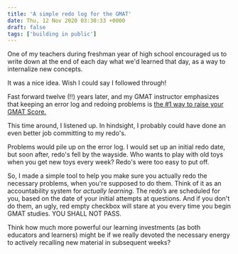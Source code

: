 ```yaml
---
title: 'A simple redo log for the GMAT'
date: Thu, 12 Nov 2020 03:30:33 +0000
draft: false
tags: ['building in public']
---
```


One of my teachers during freshman year of high school encouraged us to write down at the end of each day what we'd learned that day, as a way to internalize new concepts.

It was a nice idea. Wish I could say I followed through!

Fast forward twelve (!!) years later, and my GMAT instructor emphasizes that keeping an error log and redoing problems is [the #1 way to raise your GMAT Score.](https://www.manhattanprep.com/gmat/blog/error-log-the-1-way-to-raise-your-gmat-score/)

This time around, I listened up. In hindsight, I probably could have done an even better job committing to my redo's.

Problems would pile up on the error log. I would set up an initial redo date, but soon after, redo's fell by the wayside. Who wants to play with old toys when you get new toys every week? Redo's were too easy to put off.

So, I made a simple tool to help you make sure you actually redo the necessary problems, when you're supposed to do them. Think of it as an accountability system for _actually learning_. The redo’s are scheduled for you, based on the date of your initial attempts at questions. And if you don't do them, an ugly, red empty checkbox will stare at you every time you begin GMAT studies. YOU SHALL NOT PASS.

Think how much more powerful our learning investments (as both educators and learners) might be if we really devoted the necessary energy to actively recalling new material in subsequent weeks?
